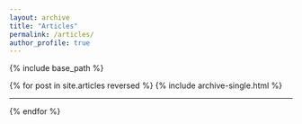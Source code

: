 ```yaml
---
layout: archive
title: "Articles"
permalink: /articles/
author_profile: true
---
```


{% include base_path %}

{% for post in site.articles reversed %}
  {% include archive-single.html %}
  ___
{% endfor %}
